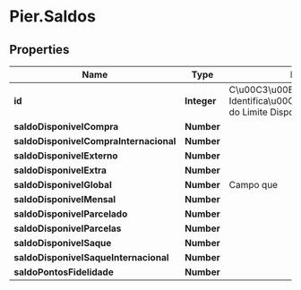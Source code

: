 # Pier.Saldos

## Properties
Name | Type | Description | Notes
------------ | ------------- | ------------- | -------------
**id** | **Integer** | C\u00C3\u00B3digo de Identifica\u00C3\u00A7\u00C3\u00A3o do Limite Disponibilidade (id). | 
**saldoDisponivelCompra** | **Number** |  | 
**saldoDisponivelCompraInternacional** | **Number** |  | 
**saldoDisponivelExterno** | **Number** |  | 
**saldoDisponivelExtra** | **Number** |  | 
**saldoDisponivelGlobal** | **Number** | Campo que  | 
**saldoDisponivelMensal** | **Number** |  | 
**saldoDisponivelParcelado** | **Number** |  | 
**saldoDisponivelParcelas** | **Number** |  | 
**saldoDisponivelSaque** | **Number** |  | 
**saldoDisponivelSaqueInternacional** | **Number** |  | 
**saldoPontosFidelidade** | **Number** |  | 


